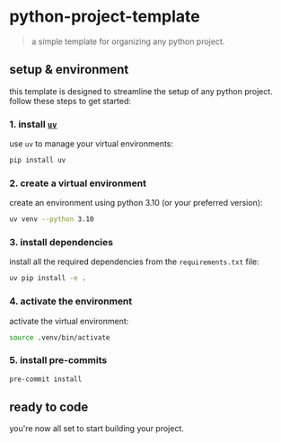 # python-project-template  
> a simple template for organizing any python project.

## setup & environment

this template is designed to streamline the setup of any python project. follow these steps to get started:

### 1. install [`uv`](https://github.com/astral-sh/uv/)

use `uv` to manage your virtual environments:

```bash
pip install uv
```

### 2. create a virtual environment

create an environment using python 3.10 (or your preferred version):

```bash
uv venv --python 3.10
```

### 3. install dependencies

install all the required dependencies from the `requirements.txt` file:

```bash
uv pip install -e .
```

### 4. activate the environment

activate the virtual environment:

```bash
source .venv/bin/activate
```

### 5. install pre-commits

```bash
pre-commit install
```

## ready to code  
you're now all set to start building your project.
